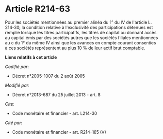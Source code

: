 # Article R214-63

Pour les sociétés mentionnées au premier alinéa du 1° du IV de l'article L. 214-30, la condition relative à l'exclusivité des
participations détenues est remplie lorsque les titres participatifs, les titres de capital ou donnant accès au capital émis
par des sociétés autres que les sociétés filiales mentionnées au c du 1° du même IV ainsi que les avances en compte courant
consenties à ces sociétés représentent au plus 10 % de leur actif brut comptable.

**Liens relatifs à cet article**

_Codifié par_:

  - Décret n°2005-1007 du 2 août 2005

_Modifié par_:

  - Décret n°2013-687 du 25 juillet 2013 - art. 8

_Cite_:

  - Code monétaire et financier - art. L214-30

_Cité par_:

  - Code monétaire et financier - art. R214-165 (V)
